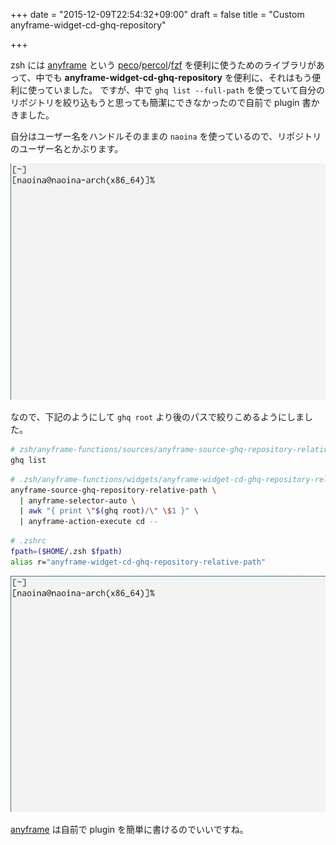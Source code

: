+++
date = "2015-12-09T22:54:32+09:00"
draft = false
title = "Custom anyframe-widget-cd-ghq-repository"

+++

zsh には [anyframe][] という [peco](https://github.com/peco/peco)/[percol](https://github.com/mooz/percol)/[fzf](https://github.com/junegunn/fzf) を便利に使うためのライブラリがあって、中でも **anyframe-widget-cd-ghq-repository** を便利に、それはもう便利に使っていました。
ですが、中で `ghq list --full-path` を使っていて自分のリポジトリを絞り込もうと思っても簡潔にできなかったので自前で plugin 書かきました。

自分はユーザー名をハンドルそのままの `naoina` を使っているので、リポジトリのユーザー名とかぶります。

![before](/image/anyframe-peco-ghq-before.gif)

なので、下記のようにして `ghq root` より後のパスで絞りこめるようにしました。

```zsh
# zsh/anyframe-functions/sources/anyframe-source-ghq-repository-relative-path
ghq list
```


```zsh
# .zsh/anyframe-functions/widgets/anyframe-widget-cd-ghq-repository-relative-path
anyframe-source-ghq-repository-relative-path \
  | anyframe-selector-auto \
  | awk "{ print \"$(ghq root)/\" \$1 }" \
  | anyframe-action-execute cd --
```

```zsh
# .zshrc
fpath=($HOME/.zsh $fpath)
alias r="anyframe-widget-cd-ghq-repository-relative-path"
```

![after](/image/anyframe-peco-ghq-after.gif)

[anyframe][] は自前で plugin を簡単に書けるのでいいですね。

[anyframe]: https://github.com/mollifier/anyframe
